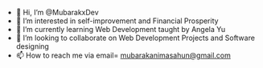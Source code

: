 - 👋 Hi, I’m @MubarakxDev
- 👀 I’m interested in self-improvement and Financial Prosperity
- 🌱 I’m currently learning Web Development taught by Angela Yu
- 💞️ I’m looking to collaborate on Web Development Projects and Software designing
- 📫 How to reach me via email= mubarakanimasahun@gmail.com

<!---
MubarakxDev/MubarakxDev is a ✨ special ✨ repository because its `README.md` (this file) appears on your GitHub profile.
You can click the Preview link to take a look at your changes.
--->
